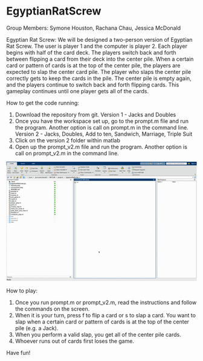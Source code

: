 # EgyptianRatScrew

Group Members: Symone Houston, Rachana Chau, Jessica McDonald 

Egyptian Rat Screw: 
We will be designed a two-person version of Egyptian Rat Screw. The user is player 1 and the computer is player 2. 
Each player begins with half of the card deck. The players switch back and forth between flipping a card from 
their deck into the center pile. When a certain card or pattern of cards is at the top of the center pile, 
the players are expected to slap the center card pile. The player who slaps the center pile correctly 
gets to keep the cards in the pile. The center pile is empty again, and the players continue to switch back and 
forth flipping cards. This gameplay continues until one player gets all of the cards. 

How to get the code running: 
1. Download the repository from git. 
Version 1 - Jacks and Doubles 
2. Once you have the workspace set up, go to the prompt.m file and run the program. Another option is call on prompt.m in the command line. 
Version 2 - Jacks, Doubles, Add to ten, Sandwich, Marriage, Triple Suit 
3. Click on the version 2 folder within matlab
4. Open up the prompt_v2.m file and run the program. Another option is call on prompt_v2.m in the command line. 

![alt text](https://github.com/rachanachau/EgyptianRatScrew/blob/master/gameplay.gif "gameplay.gif")

How to play:
1. Once you run prompt.m or prompt_v2.m, read the instructions and follow the commands on the screen.
2. When it is your turn, press f to flip a card or s to slap a card. You want to slap when a certain card or pattern of cards is at the top of the center pile (e.g. a Jack).
3. When you perform a valid slap, you get all of the center pile cards.
4. Whoever runs out of cards first loses the game.

Have fun!
